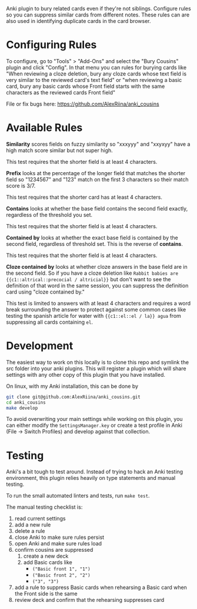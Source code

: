 Anki plugin to bury related cards even if they're not siblings. Configure rules
so you can suppress similar cards from different notes. These rules can are
also used in identifying duplicate cards in the card browser.

# Configuring Rules

To configure, go to "Tools" > "Add-Ons" and select the "Bury Cousins" plugin
and click "Config". In that menu you can rules for burying cards like "When
reviewing a cloze deletion, bury any cloze cards whose text field is very
similar to the reviewed card's text field" or "when reviewing a basic card,
bury any basic cards whose Front field starts with the same characters as the
reviewed cards Front field"

File or fix bugs here:
<a href="https://github.com/AlexRiina/anki_cousins" rel="nofollow">https://github.com/AlexRiina/anki_cousins</a>

# Available Rules

**Similarity** scores fields on fuzzy similarity so "xxxyyy" and "xxyxyy" have
a high match score similar but not super high.

This test requires that the shorter field is at least 4 characters.

**Prefix** looks at the percentage of the longer field that matches the shorter
field so "1234567" and "123" match on the first 3 characters so their match
score is 3/7.

This test requires that the shorter card has at least 4 characters.

**Contains** looks at whether the base field contains the second field exactly,
regardless of the threshold you set.

This test requires that the shorter field is at least 4 characters.

**Contained by** looks at whether the exact base field is contained by the second
field, regardless of threshold set. This is the reverse of **contains**.

This test requires that the shorter field is at least 4 characters.

**Cloze contained by** looks at whether cloze answers in the base field are in
the second field. So if you have a cloze deletion like
`Rabbit babies are {{c1::altrical::precocial / altricial}}`
but don't want to see the definition of that word in the same session, you can
suppress the definition card using "cloze contained by."

This test is limited to answers with at least 4 characters and requires a word
break surrounding the answer to protect against some common cases like testing
the spanish article for water with `{{c1::el::el / la}} agua` from suppressing
all cards containing `el`.

# Development

The easiest way to work on this locally is to clone this repo and symlink the
src folder into your anki plugins. This will register a plugin which will share
settings with any other copy of this plugin that you have installed.

On linux, with my Anki installation, this can be done by

```sh
git clone git@github.com:AlexRiina/anki_cousins.git
cd anki_cousins
make develop
```

To avoid overwriting your main settings while working on this plugin, you can
either modify the `SettingsManager.key` or create a test profile in Anki
(File -> Switch Profiles) and develop against that collection.

# Testing

Anki's a bit tough to test around. Instead of trying to hack an Anki testing
environment, this plugin relies heavily on type statements and manual testing.

To run the small automated linters and tests, run `make test`.

The manual testing checklist is:

1. read current settings
1. add a new rule
1. delete a rule
1. close Anki to make sure rules persist
1. open Anki and make sure rules load
1. confirm cousins are suppressed
    1. create a new deck
    1. add Basic cards like
        - `("Basic front 1", "1")`
        - `("Basic front 2", "2")`
        - `("3", "3")`
  1.  add a rule to suppress Basic cards when rehearsing a Basic card when the Front side is the same
  1. review deck and confirm that the rehearsing suppresses card

